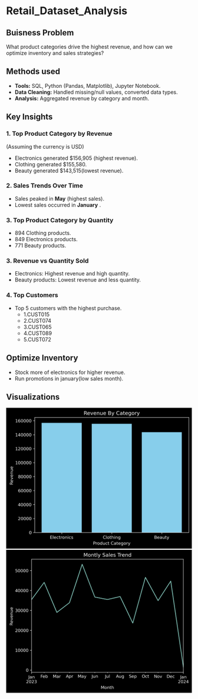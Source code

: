 # Retail_Dataset_Analysis 

## Buisness Problem
What product categories drive the highest revenue, and how can we optimize inventory and sales strategies?  

## Methods used
- **Tools:** SQL, Python (Pandas, Matplotlib), Jupyter Notebook.  
- **Data Cleaning:** Handled missing/null values, converted data types.  
- **Analysis:** Aggregated revenue by category and month.  

##  Key Insights  

### 1. Top Product Category by Revenue  
(Assuming the currency is USD)
- Electronics generated $156,905 (highest revenue).  
- Clothing generated $155,580.  
- Beauty generated $143,515(lowest revenue).  

### 2. Sales Trends Over Time  
- Sales peaked in **May** (highest sales).  
- Lowest sales occurred in **January** .

### 3. Top Product Category by Quantity
- 894 Clothing products.
- 849 Electronics products.
- 771 Beauty products.

### 3. Revenue vs Quantity Sold  
- Electronics: Highest revenue and high quantity.  
- Beauty products: Lowest revenue and less quantity.  

### 4. Top Customers  
- Top 5 customers with the highest purchase.
  - 1.CUST015
  - 2.CUST074
  - 3.CUST065
  - 4.CUST089
  - 5.CUST072

## Optimize Inventory
  - Stock more of electronics for higher revenue.
  - Run promotions in january(low sales month).
    
##  Visualizations  
 ![Revenue by Category](revenue_by_category.png)  
 ![Monthly Sales Trend](revenue_by_month.png)
